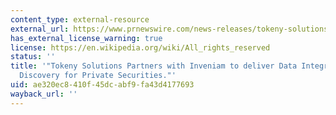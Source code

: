```yaml
---
content_type: external-resource
external_url: https://www.prnewswire.com/news-releases/tokeny-solutions-partners-with-inveniam-to-deliver-data-integrity-and-price-discovery-for-private-securities-301099840.html
has_external_license_warning: true
license: https://en.wikipedia.org/wiki/All_rights_reserved
status: ''
title: '"Tokeny Solutions Partners with Inveniam to deliver Data Integrity and Price
  Discovery for Private Securities."'
uid: ae320ec8-410f-45dc-abf9-fa43d4177693
wayback_url: ''
---
```

